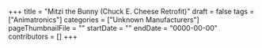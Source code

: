 +++
title = "Mitzi the Bunny (Chuck E. Cheese Retrofit)"
draft = false
tags = ["Animatronics"]
categories = ["Unknown Manufacturers"]
pageThumbnailFile = ""
startDate = ""
endDate = "0000-00-00"
contributors = []
+++
